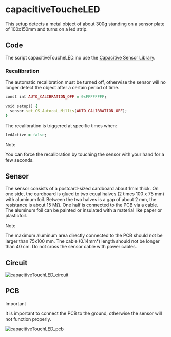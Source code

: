 # capacitiveToucheLED

This setup detects a metal object of about 300g standing on a sensor plate of 100x150mm and turns on a led strip.

## Code
The script capacitiveToucheLED.ino use the [Capacitive Sensor Library](https://playground.arduino.cc/Main/CapacitiveSensor/).

### Recalibration

The automatic recalibration must be turned off, otherwise the sensor will no longer detect the object after a certain period of time.

```ruby
const int AUTO_CALIBRATION_OFF = 0xFFFFFFFF;

void setup() {
  sensor.set_CS_AutocaL_Millis(AUTO_CALIBRATION_OFF);
}
```
The recalibration is triggered at specific times when:
```ruby
ledActive = false;
```

> [!NOTE]
> You can force the recalibration by touching the sensor with your hand for a few seconds.

## Sensor

The sensor consists of a postcard-sized cardboard about 1mm thick. On one side, the cardboard is glued to two equal halves (2 times 100 x 75 mm) with aluminum foil. Between the two halves is a gap of about 2 mm, the resistance is about 15 MΩ. One half is connected to the PCB via a cable. The aluminum foil can be painted or insulated with a material like paper or plasticfoil.
> [!NOTE]
> The maximum aluminum area directly connected to the PCB should not be larger than 75x100 mm. The cable (0.14mm²) length should not be longer than 40 cm.
> Do not cross the sensor cable with power cables.

## Circuit

![capacitiveTouchLED_circuit](https://github.com/herdav/capacitiveToucheLED/assets/19168117/039bb342-3458-42f1-bb78-920229b8aaf8)

## PCB

> [!IMPORTANT]  
> It is important to connect the PCB to the ground, otherwise the sensor will not function properly.

![capacitiveTouchLED_pcb](https://github.com/herdav/capacitiveToucheLED/assets/19168117/e1b22fc1-3aec-4b77-82ad-2a3997d2a5f4)

